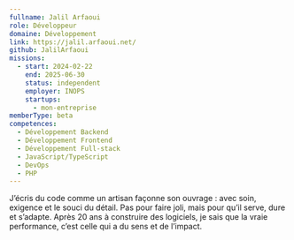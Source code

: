 ```yaml
---
fullname: Jalil Arfaoui
role: Développeur
domaine: Développement
link: https://jalil.arfaoui.net/
github: JalilArfaoui
missions:
  - start: 2024-02-22
    end: 2025-06-30
    status: independent
    employer: INOPS
    startups:
      - mon-entreprise
memberType: beta
competences:
  - Développement Backend
  - Développement Frontend
  - Développement Full-stack
  - JavaScript/TypeScript
  - DevOps
  - PHP
---
```

J’écris du code comme un artisan façonne son ouvrage : avec soin, exigence et le souci du détail. Pas pour faire joli, mais pour qu’il serve, dure et s’adapte. Après 20 ans à construire des logiciels, je sais que la vraie performance, c’est celle qui a du sens et de l’impact.